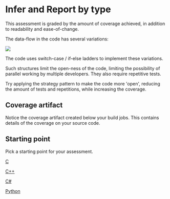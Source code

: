 # Infer and Report by type

This assessment is graded by the amount of coverage achieved, in addition to readability and ease-of-change.

The data-flow in the code has several variations:

[![](https://mermaid.ink/img/eyJjb2RlIjoiZ3JhcGggTFJcbiAgICBBKElucHV0IHZhbHVlKSAtLT4gQihMb29rdXAgY29vbGluZy50eXBlKVxuICAgIEIgLS0-IEMoUEFTU0lWRSlcbiAgICBCIC0tPiBEKEhJX0FDVElWRSlcbiAgICBCIC0tPiBFKE1FRF9BQ1RJVkUpXG4gICAgQyAtLT4gRihjbGFzc2lmeSBicmVhY2gtY2hlY2spXG4gICAgRCAtLT4gRlxuICAgIEUgLS0-IEZcbiAgICBGIC0tPiBHKGluZmVyIGJyZWFjaClcbiAgICBHIC0tPiBIKHRvIGNvbnRyb2xsZXIpXG4gICAgRyAtLT4gSSh0byBlbWFpbClcbiAgICBJIC0tPiB8aGlnaHxKKEhpZ2ggbWVzc2FnZSlcbiAgICBJIC0tPiB8bG93fEsoTG93IG1lc3NhZ2UpIiwibWVybWFpZCI6eyJ0aGVtZSI6ImRlZmF1bHQifSwidXBkYXRlRWRpdG9yIjpmYWxzZX0)](https://mermaid-js.github.io/mermaid-live-editor/#/edit/eyJjb2RlIjoiZ3JhcGggTFJcbiAgICBBKElucHV0IHZhbHVlKSAtLT4gQihMb29rdXAgY29vbGluZy50eXBlKVxuICAgIEIgLS0-IEMoUEFTU0lWRSlcbiAgICBCIC0tPiBEKEhJX0FDVElWRSlcbiAgICBCIC0tPiBFKE1FRF9BQ1RJVkUpXG4gICAgQyAtLT4gRihjbGFzc2lmeSBicmVhY2gtY2hlY2spXG4gICAgRCAtLT4gRlxuICAgIEUgLS0-IEZcbiAgICBGIC0tPiBHKGluZmVyIGJyZWFjaClcbiAgICBHIC0tPiBIKHRvIGNvbnRyb2xsZXIpXG4gICAgRyAtLT4gSSh0byBlbWFpbClcbiAgICBJIC0tPiB8aGlnaHxKKEhpZ2ggbWVzc2FnZSlcbiAgICBJIC0tPiB8bG93fEsoTG93IG1lc3NhZ2UpIiwibWVybWFpZCI6eyJ0aGVtZSI6ImRlZmF1bHQifSwidXBkYXRlRWRpdG9yIjpmYWxzZX0)

The code uses switch-case / if-else ladders to implement these variations.

Such structures limit the open-ness of the code,
limiting the possibility of parallel working by multiple developers.
They also require repetitive tests.

Try applying the strategy pattern to make the code more 'open', reducing the amount of tests and repetitions, while increasing the coverage.

## Coverage artifact

Notice the coverage artifact created below your build jobs. This contains details of the coverage on your source code.

## Starting point

Pick a starting point for your assessment.

[C](https://classroom.github.com/a/wL7W7FS9)

[C++](https://classroom.github.com/a/TJq3Cdi4)

[C#](https://classroom.github.com/a/rcQh0WXq)

[Python](https://classroom.github.com/a/coaOBlA0)

